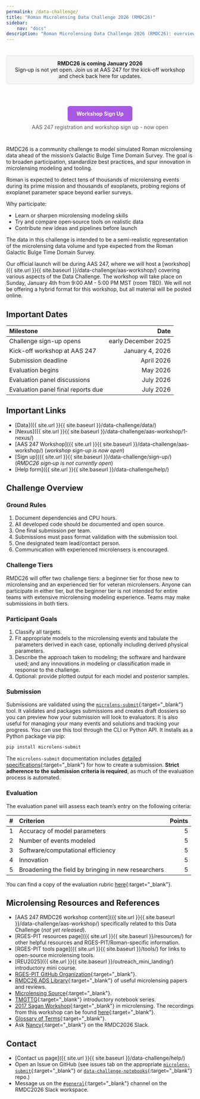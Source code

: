 ```yaml
---
permalink: /data-challenge/
title: "Roman Microlensing Data Challenge 2026 (RMDC26)"
sidebar:
    nav: "docs"
description: "Roman Microlensing Data Challenge 2026 (RMDC26): overview, datasets, ground rules, key dates, submission tooling, and AAS 247 workshop details."
---
```


<!-- Pre‑launch notice (replace with Sign Up button at launch) -->
<div style="display: flex; justify-content: center; gap: 10px; margin: 1em 0; align-items: center; flex-wrap: wrap;">
  <div style="text-align: center; margin: 1.5em 0; padding: 12px 16px; border-radius: 6px; background: #f6f6f7; border: 1px solid #e2e2e2; display: inline-block;">
    <strong>RMDC26 is coming January 2026 </strong><br>
    Sign‑up is not yet open. Join us at AAS 247 for the kick‑off workshop and check back here for updates.
  </div>
  <!-- Registration button -->
  <div style="text-align: center; margin: 2em 0;">
    <a href="https://aas.org/meetings/aas247/registration" target="_blank" style="background-color: #a859e4; color: white; padding: 12px 24px; text-decoration: none; border-radius: 6px; font-weight: bold; display: inline-block; transition: background-color 0.2s;">Workshop Sign Up</a>
    <div style="margin-top: 0.5em; color: #555;">AAS 247 registration and workshop sign up - now open</div>
  </div>
</div>

RMDC26 is a community challenge to model simulated Roman microlensing data ahead of the mission’s Galactic Bulge Time Domain Survey. The goal is to broaden participation, standardize best practices, and spur innovation in microlensing modeling and tooling.

Roman is expected to detect tens of thousands of microlensing events during its prime mission and thousands of exoplanets, probing regions of exoplanet parameter space beyond earlier surveys.

Why participate:
- Learn or sharpen microlensing modeling skills
- Try and compare open‑source tools on realistic data
- Contribute new ideas and pipelines before launch

<!-- Add a figure? -->

The data in this challenge is intended to be a semi-realistic representation of the microlensing data volume and type expected from the Roman Galactic Bulge Time Domain Survey. 

Our official launch will be during AAS 247, where we will host a [workshop]({{ site.url }}{{ site.baseurl }}/data-challenge/aas-workshop/) covering various aspects of the Data Challenge. The workshop will take place on Sunday, January 4th from 9:00 AM - 5:00 PM MST (room TBD). We will not be offering a hybrid format for this workshop, but all material will be posted online.

## Important Dates

| Milestone | Date |
| :- | -: |
| Challenge sign-up opens | early December 2025 |
| Kick-off workshop at AAS 247 | January 4, 2026 |
| Submission deadline | April 2026 |
| Evaluation begins | May 2026 |
| Evaluation panel discussions | July 2026 |
| Evaluation panel final reports due | July 2026 |

## Important Links

- [Data]({{ site.url }}{{ site.baseurl }}/data-challenge/data/)
- [Nexus]({{ site.url }}{{ site.baseurl }}/data-challenge/aas-workshop/1-nexus/)
- [AAS 247 Workshop]({{ site.url }}{{ site.baseurl }}/data-challenge/aas-workshop/) (*workshop sign-up is now open*)
- [Sign up]({{ site.url }}{{ site.baseurl }}/data-challenge/sign-up/) (*RMDC26 sign‑up is not currently open*)
- [Help form]({{ site.url }}{{ site.baseurl }}/data-challenge/help/)

## Challenge Overview

### Ground Rules

1) Document dependencies and CPU hours.  
2) All developed code should be documented and open source.  
3) One final submission per team.  
4) Submissions must pass format validation with the submission tool.  
5) One designated team lead/contact person.  
6) Communication with experienced microlensers is encouraged.  

### Challenge Tiers

RMDC26 will offer two challenge tiers: a beginner tier for those new to microlensing and an experienced tier for veteran microlensers. Anyone can participate in either tier, but the beginner tier is not intended for entire teams with extensive microlensing modeling experience. Teams may make submissions in both tiers.

### Participant Goals

1) Classify all targets.  
2) Fit appropriate models to the microlensing events and tabulate the parameters derived in each case, optionally including derived physical parameters.  
3) Describe the approach taken to modeling; the software and hardware used; and any innovations in modeling or classification made in response to the challenge.  
4) Optional: provide plotted output for each model and posterior samples.  

### Submission

Submissions are validated using the [`microlens-submit`](https://microlens-submit.readthedocs.io/en/latest/){:target="_blank"} tool. It validates and packages submissions and creates draft dossiers so you can preview how your submission will look to evaluators. It is also useful for managing your many events and solutions and tracking your progress. You can use this tool through the CLI or Python API. It installs as a Python package via pip:

```bash
pip install microlens-submit
```

The `microlens-submit` documentation includes [detailed specifications](https://microlens-submit.readthedocs.io/en/latest/submission_manual.html){:target="_blank"} for how to create a submission. **Strict adherence to the submission criteria is required**, as much of the evaluation process is automated.

### Evaluation

The evaluation panel will assess each team’s entry on the following criteria:

| # | Criterion | Points |
| :-: | :- | -: |
| 1 | Accuracy of model parameters | 5 |
| 2 | Number of events modeled | 5 |
| 3 | Software/computational efficiency | 5 |
| 4 | Innovation | 5 |
| 5 | Broadening the field by bringing in new researchers | 5 |

You can find a copy of the evaluation rubric [here](https://rges-pit.org/data-challenge){:target="_blank"}.

## Microlensing Resources and References

* [AAS 247 RMDC26 workshop content]({{ site.url }}{{ site.baseurl }}/data-challenge/aas-workshop/) specifically related to this Data Challenge (*not yet released*).
* [RGES-PIT resources page]({{ site.url }}{{ site.baseurl }}/resources/) for other helpful resources and RGES-PIT/Roman-specific information.  
* [RGES-PIT tools page]({{ site.url }}{{ site.baseurl }}/tools/) for links to open-source microlensing tools.  
* [REU2025]({{ site.url }}{{ site.baseurl }}/outreach_mini_landing/) introductory mini course.
* [RGES-PIT GitHub Organization](https://github.com/rges-pit){:target="_blank"}.
* [RMDC26 ADS Library](https://ui.adsabs.harvard.edu/public-libraries/gRI3mf-LQAGs3HbN4fuRSg){:target="_blank"} of useful microlensing papers and reviews.  
* [Microlensing Source](https://www.microlensing-source.org/){:target="_blank"}.  
* [TMGTTG](https://github.com/AmberLee2427/TheMicrolensersGuideToTheGalaxy.git){:target="_blank"} introductory notebook series.  
* [2017 Sagan Workshop](http://nexsci.caltech.edu/workshop/2017/){:target="_blank"} in microlensing. The recordings from this workshop can be found [here](https://www.youtube.com/watch?v=QPfKucBb9B8&list=PLIbTYGsIVYthWRS14eCEK8SK9IOTcaYsf){:target="_blank"}. 
* [Glossary of Terms](https://www.microlensing-source.org/glossary/){:target="_blank"}.  
* Ask [Nancy](https://rmdc2025.slack.com/archives/D098SMZTNR2){:target="_blank"} on the RMDC2026 Slack. <!-- or connect to her MCP server -->

## Contact

* [Contact us page]({{ site.url }}{{ site.baseurl }}/data-challenge/help/)
* Open an Issue on GitHub (see issues tab on the appropriate [`microlens-submit`](https://github.com/rges-pit/microlens-submit/issues){:target="_blank"} or [`data-challenge-notebooks`](https://github.com/rges-pit/data-challenge-notebooks/issues){:target="_blank"} repo.)
* Message us on the [`#general`](https://rmdc2025.slack.com/archives/C096QG09P5F){:target="_blank"} channel on the RMDC2026 Slack workspace.
